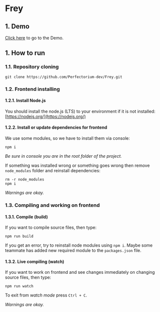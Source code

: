 # Frey

## 1. Demo
[Click here](http://frey.perfectorium.info/) to go to the Demo.

## 1. How to run

### 1.1. Repository cloning

```console
git clone https://github.com/Perfectorium-dev/Frey.git
```

### 1.2. Frontend installing

#### 1.2.1. Install Node.js

You should install the node.js (LTS) to your environment if it is not installed: [https://nodejs.org/](https://nodejs.org/)

#### 1.2.2. Install or update dependencies for frontend

We use some modules, so we have to install them via console:

```console
npm i
```

*Be sure in console you are in the root folder of the project.*

If something was installed wrong or something goes wrong then remove `node_modules` folder and reinstall dependencies:

```console
rm -r node_modules
npm i
```

*Warnings are okay.*

### 1.3. Compiling and working on frontend

#### 1.3.1. Compile (build)

If you want to compile source files, then type:

```console
npm run build
```

If you get an error, try to reinstall node modules using `npm i`. Maybe some teammate has added new required module to the `packages.json` file.

#### 1.3.2. Live compiling (watch)

If you want to work on frontend and see changes immediately on changing source files, then type:

```console
npm run watch
```

To exit from *watch mode* press `Ctrl + C`.


*Warnings are okay.*
